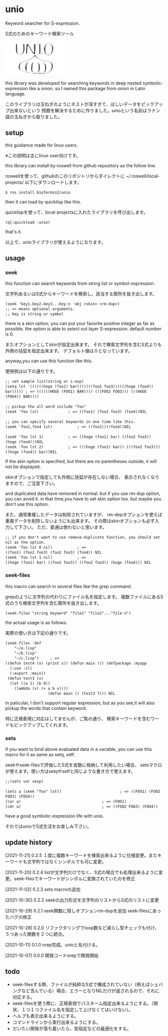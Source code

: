 # unio
Keyword searcher for S-expression.

S式のためのキーワード検索ツール

<img alt="unio symbol" src="https://github.com/biofermin2/unio/blob/main/unio2-1e.png">

this library was developed for searching keywords in deep nested symbolic-expression like a onion.
so I named this package from onion in Latin language.

このライブラリは玉ねぎのようにネストが深すぎて、ほしいデータをピックアップ出来ないという
問題を解決するために作りました。unioという名前はラテン語の玉ねぎから取りました。

## setup
this guidance made for linux users.

※この説明は主にlinux user向けです。

this library can install by roswell from github repository as the follow line.

roswellを使って、githubのこのリポジトリからダイレクトに
~/.roswell/local-projects/
以下にダウンロードします。

```shell
$ ros install biofermin2/unio
```

then it can load by quicklisp like this.

quicklispを使って、local-projectsに入れたライブラリを呼び出します。

```common-lisp
(ql:quickload :unio) 
```
that's it.

以上で、unioライブラリが使えるようになります。

## usage
### seek
this function can search keywords from string list or symbol-expression.

文字列あるいはS式からキーワードを検索し、該当する箇所を抜き出します。

```common-lisp
(seek 'key1.key2.key3...key-n 'obj <skin> <rm-dup>)
;; <> means optional arguments.
;; key is string or symbol 
```
there is a skin option, you can put your favorite positive integer as far as possible.
the option is able to select out layer S-expression.
default number is 0.

またオプションとしてskinが設定出来ます。
それで検索文字列を含むS式よりも外側の括弧を指定出来ます。
デフォルト値は０となっています。

anyway,you can use this function like this.

使用例は以下の通りです。

```common-lisp
;; set sample list(string or s-exp)
(setq lst '((((((hoge (foo1) bar))))(((foo2 foo3)))(((hoge (foo4)) bar))))) ; => ((((((HOGE (FOO1) BAR)))) (((FOO2 FOO3))) (((HOGE (FOO4)) BAR))))

;; pickup the all word include "foo"
(seek 'foo lst)				; => ((foo1) (foo2 foo3) (foo4))NIL

;; you can specify several keywords in one time like this.
(seek 'foo1.foo4 lst)			; => ((foo1))((foo4))NIL

(seek 'foo lst 1)			; => ((hoge (foo1) bar) ((foo2 foo3)) (hoge (foo4)))NIL
(seek 'foo lst 2)			; => (((hoge (foo1) bar)) (((foo2 foo3))) ((hoge (foo4)) bar))NIL

```
If the skin option is specified, 
but there are no parentheses outside,
it will not be displayed.

skinオプションで指定しても外側に括弧が存在しない場合、
表示されなくなりますので、ご注意下さい。

and duplicated data have removed in normal.
but if you use rm-dup option, you can avoid it.
in that time,you have to set skin option too.
but maybe you don't use this option.

また、通常重複したデータは削除されていますが、
rm-depオプションを使えば重複データを削除しないようにも出来ます。
その際はskinオプションも必ず入力して下さい。
ただ、普通は使わないと思います。

```common-lisp
;; if you don't want to use remove-duplicate function, you should set nil as the option.
(seek 'foo lst 0 nil)			; => 
((foo1) (foo2 foo3) (foo2 foo3) (foo4)) NIL
(seek 'foo lst 1 nil)			; => 
((hoge (foo1) bar) ((foo2 foo3)) ((foo2 foo3)) (hoge (foo4))) NIL

```

### seek-files
this macro can search in several files like the grep command.

grepのように文字列の代わりにファイル名を指定します。
複数ファイルにあるS式のうち検索文字列を含む箇所を抜き出します。

```common-lisp
(seek-files "string keyword" "file1" "file2"..."file-n")
```
the actual usage is as follows.

実際の使い方は下記の通りです。

```common-lisp
(seek-files 'def
    "~/a.lisp"
    "~/b.lisp"
    "~/c.lisp")		; => 
((defun test4 (x) (print x)) (defun main ()) (defpackage :myapp
  (:use :cl)
  (:export :main))
 (defun test3 (x)
  (let ((a 1) (b 0))
    (lambda (x) (+ a b x))))
			       (defun main () (test3 7))) NIL
```
in paticular, I don't support regular expression,
but as you see,it will also pickup the words that contain keyword.

特に正規表現に対応はしてませんが、ご覧の通り、
検索キーワードを含むワードもピックアップしてくれます。

### sets
if you want to bind above evaluated data in a variable,
you can use this macro for it as same as setq, setf.

seekやseek-filesで評価したS式を変数に格納して利用したい場合、
setsマクロが使えます。使い方はsetqやsetfと同じような書き方で使えます。

```common-lisp
;;(sets var sexp)

(sets a (seek "foo" lst))						   ; => ((FOO1) (FOO2 FOO3) (FOO4))
(car a)									   ; => (FOO1)
(cdr a)									   ; => ((FOO2 FOO3) (FOO4))

```

have a good symbolic-expression life with unio.

それではunioでS式生活をお楽しみ下さい。


## update history
[2021-11-21] 0.2.5 １度に複数キーワードを検索出来るように仕様変更。またキーワードも文字列ではなくシンボルでも可に変更。

[2021-11-20] 0.2.4 listが文字列だけでなく、S式の場合でも処理出来るように変更。seek-filesでキーワードがシンボルに変換されていたのを修正

[2021-11-02] 0.2.3 sets macroの追加

[2021-10-30] 0.2.2 seekの出力形式を文字列のリストからS式のリストに変更

[2021-10-29] 0.2.1 seek関数に隠しオプションrm-dupを追加 seek-filesにあったバグの修正

[2021-10-28] 0.2.0 リファクタリングでloop数など減らし型チェックも付け、５つあった関数を２つに統合。

[2021-10-11] 0.1.0 orep完成。unioと名付ける。

[2021-10-07] 0.0.0 開発コードorepで開発開始

## todo
- seek-filesする際、ファイルが純粋なS式で構成されていない（例えばシェバングなど含んでいる）場合、エラーとなりNILだけが返されるので、それに対応する。
- seek-filesを使う際に、正規表現でパスネーム指定出来るようにする。（現状、１つ１つファイル名を指定して上げなくてはいけない）。
- ヘルプも表示出来るようにする。
- コマンドラインから実行出来るようにする。
- だいたい開発が落ち着いたら、型指定などの最適化をする。

